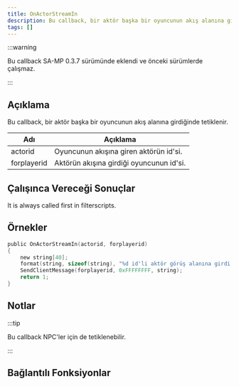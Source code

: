 ```yaml
---
title: OnActorStreamIn
description: Bu callback, bir aktör başka bir oyuncunun akış alanına girdiğinde tetiklenir.
tags: []
---
```


:::warning

Bu callback SA-MP 0.3.7 sürümünde eklendi ve önceki sürümlerde çalışmaz.

:::

## Açıklama

Bu callback, bir aktör başka bir oyuncunun akış alanına girdiğinde tetiklenir.

| Adı         | Açıklama                                 |
| ----------- | ---------------------------------------- |
| actorid     | Oyuncunun akışına giren aktörün id'si.   |
| forplayerid | Aktörün akışına girdiği oyuncunun id'si. |

## Çalışınca Vereceği Sonuçlar

It is always called first in filterscripts.

## Örnekler

```c
public OnActorStreamIn(actorid, forplayerid)
{
    new string[40];
    format(string, sizeof(string), "%d id'li aktör görüş alanına girdi.", actorid);
    SendClientMessage(forplayerid, 0xFFFFFFFF, string);
    return 1;
}
```

## Notlar

:::tip

Bu callback NPC'ler için de tetiklenebilir.

:::

## Bağlantılı Fonksiyonlar
